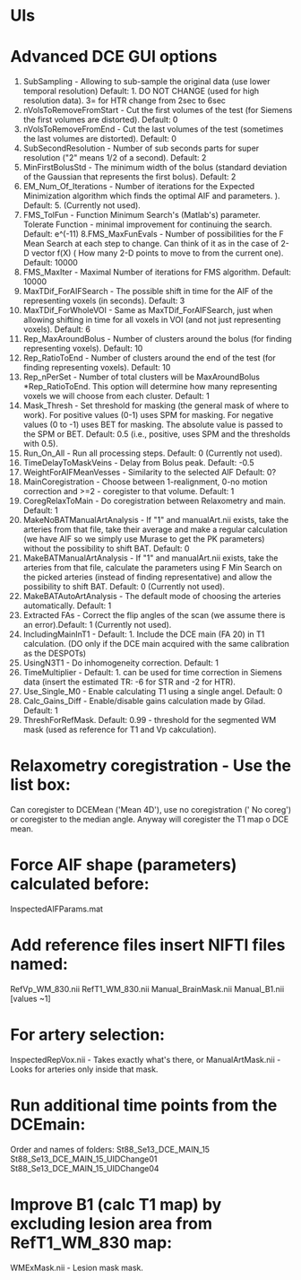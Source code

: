 # UIs
# Advanced DCE GUI options

1. SubSampling - Allowing to sub-sample the original data (use lower temporal resolution)
Default: 1. DO NOT CHANGE (used for high resolution data).  3= for HTR change from 2sec to 6sec
2. nVolsToRemoveFromStart - Cut the first volumes of the test (for Siemens the first volumes are distorted).  Default: 0
3. nVolsToRemoveFromEnd - Cut the last volumes of the test (sometimes the last volumes are distorted).  Default: 0
4. SubSecondResolution - Number of sub seconds parts for super resolution ("2" means 1/2 of a second). Default: 2
5. MinFirstBolusStd - The minimum width of the bolus (standard deviation of the Gaussian that represents the first bolus). Default: 2
6. EM_Num_Of_Iterations - Number of iterations for the Expected Minimization algorithm which finds the optimal AIF and parameters. ).
Default: 5. (Currently not used).
7. FMS_TolFun - Function Minimum Search's (Matlab's) parameter. Tolerate Function - minimal improvement for continuing the search.
Default: e^(-11)
8.FMS_MaxFunEvals - Number of possibilities for the F Mean Search at each step to change. Can think of it as in the case of 2-D vector
f(X) ( How many 2-D  points to move to from the current one). Default: 10000
9. FMS_MaxIter - Maximal Number of iterations for FMS algorithm. Default: 10000
10. MaxTDif_ForAIFSearch - The possible shift in time for the AIF of the representing voxels (in seconds). Default: 3
11. MaxTDif_ForWholeVOI - Same as MaxTDif_ForAIFSearch, just when allowing shifting in time for all voxels in VOI (and not just
representing voxels). Default: 6
12. Rep_MaxAroundBolus - Number of clusters around the bolus (for finding representing voxels). Default: 10
13. Rep_RatioToEnd - Number of clusters around the end of the test (for finding representing voxels). Default: 10
14. Rep_nPerSet - Number of total clusters will be MaxAroundBolus *Rep_RatioToEnd. This option will determine how many representing
voxels we will choose from each cluster. Default: 1
15. Mask_Thresh - Set threshold for masking (the general mask of where to work).
For positive values (0-1) uses SPM for masking.
For negative values (0 to -1) uses BET for masking.
The absolute value is passed to the SPM or BET. 
Default: 0.5 (i.e., positive, uses SPM and the thresholds with 0.5).
16. Run_On_All - Run all processing steps. Default: 0 (Currently not used).
17. TimeDelayToMaskVeins - Delay from Bolus peak.  Default: -0.5
18. WeightForAIFMeanVesses - Similarity to the selected AIF Default: 0?
19. MainCoregistration - Choose between 1-realignment, 0-no motion correction and >=2 - coregister to that volume. Default: 1
20. CoregRelaxToMain - Do coregistration between Relaxometry and main. Default: 1
21. MakeNoBATManualArtAnalysis - If "1" and manualArt.nii exists, take the arteries from that file, take their average and make a
regular calculation (we have AIF so we simply use Murase to get the PK parameters) without the possibility to shift BAT. Default: 0
22. MakeBATManualArtAnalysis - If "1" and manualArt.nii exists, take the arteries from that file, calculate the parameters using F Min
Search on the picked arteries (instead of finding representative) and allow the possibility to shift BAT. Default: 0 (Currently not
used). 
23. MakeBATAutoArtAnalysis - The default mode of choosing the arteries automatically. Default: 1
24. Extracted FAs - Correct the flip angles of the scan (we assume there is an error).Default: 1 (Currently not used).
25. IncludingMainInT1 - Default: 1. Include the DCE main (FA 20) in T1 calculation. (DO only if the DCE main acquired with the same
calibration as the DESPOTs)
26. UsingN3T1 - Do inhomogeneity correction.  Default: 1
27. TimeMultiplier - Default: 1. can be used for time correction in Siemens data  (insert the estimated TR: -6 for STR and -2 for HTR).
28. Use_Single_M0 - Enable calculating T1 using a single angel. Default: 0
29. Calc_Gains_Diff - Enable/disable gains calculation made by Gilad. Default: 1
30. ThreshForRefMask. Default: 0.99 - threshold for the segmented WM mask (used as reference for T1 and Vp  cakculation).

# Relaxometry coregistration - Use the list box:
Can coregister to DCEMean ('Mean 4D'), use no coregistration (' No coreg') or coregister to the median angle. Anyway will coregister the
T1 map o DCE mean.

# Force AIF shape (parameters) calculated before:  
InspectedAIFParams.mat

# Add reference files insert NIFTI files named:
RefVp_WM_830.nii
RefT1_WM_830.nii
Manual_BrainMask.nii
Manual_B1.nii [values ~1]

# For artery selection:
InspectedRepVox.nii - Takes exactly what's there, or
ManualArtMask.nii - Looks for arteries only inside that mask.

# Run additional time points from the DCEmain:
Order and names of folders:
St88_Se13_DCE_MAIN_15
St88_Se13_DCE_MAIN_15_UIDChange01
St88_Se13_DCE_MAIN_15_UIDChange04

# Improve B1 (calc T1 map) by excluding lesion area from RefT1_WM_830 map:
WMExMask.nii - Lesion mask mask.
